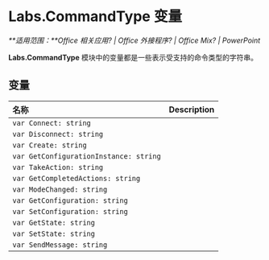 
# <a name="labs.commandtype-variables"></a>Labs.CommandType 变量

 _**适用范围：**Office 相关应用? | Office 外接程序? | Office Mix? | PowerPoint_

**Labs.CommandType** 模块中的变量都是一些表示受支持的命令类型的字符串。

## <a name="variables"></a>变量


|**名称**|**Description**|
|:-----|:-----|
| `var Connect: string`||
| `var Disconnect: string`||
| `var Create: string`||
| `var GetConfigurationInstance: string`||
| `var TakeAction: string`||
| `var GetCompletedActions: string`||
| `var ModeChanged: string`||
| `var GetConfiguration: string`||
| `var SetConfiguration: string`||
| `var GetState: string`||
| `var SetState: string`||
| `var SendMessage: string`||
